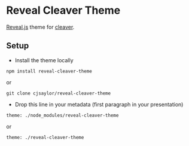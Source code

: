 # Reveal Cleaver Theme

[Reveal.js](https://github.com/hakimel/reveal.js/) theme for [cleaver](https://github.com/jdan/cleaver).

## Setup

* Install the theme locally

```
npm install reveal-cleaver-theme
```

or

```
git clone cjsaylor/reveal-cleaver-theme
```

* Drop this line in your metadata (first paragraph in your presentation)
```
theme: ./node_modules/reveal-cleaver-theme
```

or

```
theme: ./reveal-cleaver-theme
```

